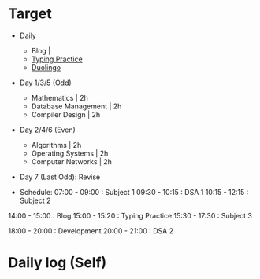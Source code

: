 # Target

- Daily
    - Blog |
    - [Typing Practice](https://www.typing.com/)
    - [Duolingo](https://www.duolingo.com/)

- Day 1/3/5 (Odd)
    - Mathematics | 2h
    - Database Management | 2h
    - Compiler Design | 2h

- Day 2/4/6 (Even)
    - Algorithms | 2h
    - Operating Systems | 2h
    - Computer Networks | 2h
    
- Day 7 (Last Odd): Revise

- Schedule:
07:00 - 09:00 : Subject 1
09:30 - 10:15 : DSA 1
10:15 - 12:15 : Subject 2

14:00 - 15:00 : Blog
15:00 - 15:20 : Typing Practice
15:30 - 17:30 : Subject 3

18:00 - 20:00 : Development
20:00 - 21:00 : DSA 2

# Daily log (Self)

